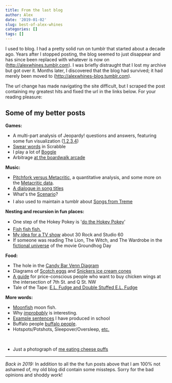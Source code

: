 ```yaml
---
title: From the last blog
author: Alex
date: '2019-01-02'
slug: best-of-alex-whines
categories: []
tags: []
---
```


I used to blog. I had a pretty solid run on tumblr that started about a decade ago. Years after I stopped posting, the blog seemed to just disappear and has since been replaced with whatever is now on (http://alexwhines.tumblr.com). I was briefly distraught that I lost my archive but got over it. Months later, I discovered that the blog had survived; it had merely been moved to (http://alexwhines-blog.tumblr.com).

The url change has made navigating the site difficult, but I scraped the post containing my greatest hits and fixed the url in the links below. For your reading pleasure:

<h2>Some of my better posts</h2>
<div><strong>Games:</strong></div><ul><li>A multi-part analysis of Jeopardy! questions and answers, featuring some fun visualization (<a href="http://alexwhines-blog.tumblr.com/post/613905785/helpful-hint-for-when-you-are-a-contestant-on-jeopardy">1</a>,<a href="http://alexwhines-blog.tumblr.com/post/670084704/weve-already-covered-that-whenever-you-dont-know">2</a>,<a href="http://alexwhines-blog.tumblr.com/post/790684867/so-youre-back-on-jeopardy-trebek-is-reading">3</a>,<a href="http://alexwhines-blog.tumblr.com/post/801075069/another-possible-jeopardy-scenario-you-might-as">4</a>)</li><li><a href="http://alexwhines-blog.tumblr.com/post/3868278233/scrabble-facts-pt-4">Swear words</a> in Scrabble</li><li>I play a lot of <a href="http://alexwhines-blog.tumblr.com/tagged/boggle">Boggle</a></li><li>Arbitrage <a href="http://alexwhines-blog.tumblr.com/post/913999996/hot-investment-tip-boardwalk-arcade-edition">at the boardwalk arcade</a></li></ul><div><strong>Music:</strong></div><ul><li><a href="http://alexwhines-blog.tumblr.com/post/809415856/yesterday-something-called-flavorwire-had-a-post">Pitchfork versus Metacritic,</a>&nbsp;a quantitative analysis, and some more on the <a href="http://alexwhines-blog.tumblr.com/tagged/metacritic">Metacritic data</a>.</li><li><a href="http://alexwhines-blog.tumblr.com/post/1587830624/a-dialogue-in-song-titles-speaker-1-is-in-light">A dialogue in song titles</a></li><li>What's the <a href="http://alexwhines-blog.tumblr.com/post/2680112431/know-your-scenarios-a-tribe-called-quest">Scenario</a>?</li><li>I also used to maintain a tumblr about <a href="http://songsfromtreme.tumblr.com">Songs from Treme</a></li></ul><div><strong>Nesting and recursion in fun places:</strong></div><ul><li>One step of the Hokey Pokey is '<a href="http://alexwhines-blog.tumblr.com/post/733602356/recursion-in-fun-places-depending-on-how-you">do the Hokey Pokey</a>'</li><li><a href="http://alexwhines-blog.tumblr.com/post/4619309811/according-to-wikipedia-northern-pike-feed-on">Fish fish fish.</a></li><li><a href="http://alexwhines-blog.tumblr.com/post/855597954/if-anyone-knows-anyone-at-nbc-ive-got-an-awesome">My idea for a TV show</a> about 30 Rock and Studio 60</li><li>If someone was reading The Lion, The Witch, and The Wardrobe in the <a href="http://alexwhines-blog.tumblr.com/post/3094931180/a-thought-continued">fictional universe</a> of the movie Groundhog Day</li></ul><div><strong>Food:</strong></div><ul><li>The hole in the <a href="http://alexwhines-blog.tumblr.com/post/407296011/hot-investment-tip-candy-bar-edition-hopefully">Candy Bar Venn Diagram</a></li><li>Diagrams of <a href="http://alexwhines-blog.tumblr.com/post/715341118/were-you-aware-of-the-existence-of-scotch-eggs-i">Scotch eggs</a> and <a href="http://alexwhines-blog.tumblr.com/post/3613407044/the-snickers-ice-cream-cone-lucky-charms">Snickers ice cream cones</a></li><li><a href="http://alexwhines-blog.tumblr.com/post/587595945/the-chinese-spot-across-the-street-from-me-is-only">A guide</a> for price-conscious people who want to buy chicken wings at the intersection of 7th St. and Q St. NW</li><li>Tale of the Tape: <a href="http://alexwhines-blog.tumblr.com/post/3374412499/i-made-a-pretty-big-discovery-at-the-supermarket">E.L. Fudge and Double Stuffed E.L. Fudge</a></li></ul><div><strong>More words:</strong></div><ul><li><a href="http://alexwhines-blog.tumblr.com/post/5863557451/selfish-shellfish-sell-fish-shellfish">Moonfish</a> moon fish.</li><li>Why&nbsp;<em><a href="http://alexwhines-blog.tumblr.com/post/7824736366/the-word-im-currently-finding-interesting">improbably</a></em>&nbsp;is interesting.</li><li><a href="http://alexwhines-blog.tumblr.com/post/5655919664/example-sentences">Example sentences</a>&nbsp;I have produced in school</li><li>Buffalo people <a href="http://alexwhines-blog.tumblr.com/post/4580679647/buffalo-people-buffalo-people">buffalo people</a>.</li><li>Hotspots/Potshots, Sleepover/Oversleep,&nbsp;<a href="http://alexwhines-blog.tumblr.com/post/210515042/this-all-started-when-i-found-headwater-and-missed">etc.</a></li></ul><div><strong><br></strong></div><ul><li>Just a photograph of <a href="http://alexwhines-blog.tumblr.com/post/9640074973/a-hypothesis-has-been-floated-that-my-blog-would">me eating cheese puffs</a></li></ul>

---

_Back in 2019:_ In addition to all the the fun posts above that I am 100% not ashamed of, my old blog did contain some missteps. Sorry for the bad opinions and shoddy work!